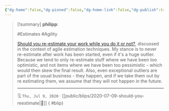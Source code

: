 ```yaml
---
{"dg-home":false,"dg-pinned":false,"dg-home-link":false,"dg-publish":true,"type":"blip","created-date":"2020-07-09T00:00:00","disabled rules":["yaml-title","yaml-title-alias","file-name-heading"],"title":"philipp @ 2020-07-09","dg-permalink":"2020/07/09/should-you-reestimate/","updated-date":"2025-04-30T22:27:35","dg-path":"blips/2020-07-09-should-you-reestimate.md","permalink":"/2020/07/09/should-you-reestimate/","dgPassFrontmatter":true,"created":"2020-07-09T00:00:00","updated":"2025-04-30T22:27:35"}
---
```


> [!summary] **philipp**:
>
> #Estimates #Agility
>
> [Should you re-estimate your work while you do it or
> not?](https://www.mountaingoatsoftware.com/blog/to-re-estimate-or-not-that-is-the-question),
> discussed in the context of agile estimation techniques. My stance is to never
> re-estimate after work has been started, even if it's a huge outlier. Because we
> tend to only re-estimate stuff where we have been too optimistic, and not items
> where we have been too pessimistic - which would then skew the final result.
> Also, even exceptional outliers are part of the usual business - they happen,
> and if we take them out by re estimating them, we assume that they will not
> happen in the future.
> - - -
>
> 🗓️ `Thu, Jul 9, 2020` · [[public/blips/2020-07-09-should-you-reestimate\|🔗]]
{ #blip}

